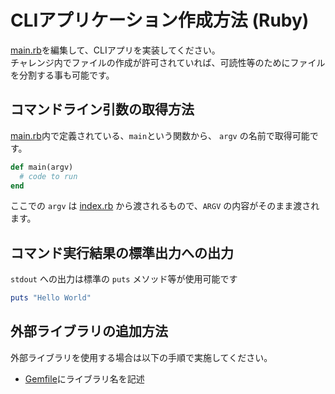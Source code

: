 # CLIアプリケーション作成方法 (Ruby)

[main.rb](app/main.rb)を編集して、CLIアプリを実装してください。  
チャレンジ内でファイルの作成が許可されていれば、可読性等のためにファイルを分割する事も可能です。

## コマンドライン引数の取得方法
[main.rb](app/main.rb)内で定義されている、`main`という関数から、 `argv` の名前で取得可能です。  

``` rb
def main(argv)
  # code to run
end
```

ここでの `argv` は [index.rb](index.rb) から渡されるもので、`ARGV` の内容がそのまま渡されます。

## コマンド実行結果の標準出力への出力
`stdout` への出力は標準の `puts` メソッド等が使用可能です

``` ruby
puts "Hello World"
```

## 外部ライブラリの追加方法
外部ライブラリを使用する場合は以下の手順で実施してください。

- [Gemfile](Gemfile)にライブラリ名を記述
